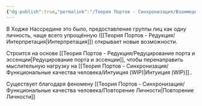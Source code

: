 ```yaml
---
{"dg-publish":true,"permalink":"/Теория Портов - Синхронизация/Взаимодействие/Общество как личность (WIP)/"}
---
```


В Ходже Нассредине это было, предоставление группы лиц как одну личность, чаще всего упрощённую ([[Теория Портов - Редукция/Интерпретация\|Интерпретация]]) открывает новые возможности.

Строится на основе [[Теория Портов - Редукция/Редуцирование порта и эссенции\|Редуцирование порта и эссенции]], чтобы перенаправить мыслительную нагрузку на [[Теория Портов - Синхронизация/Функциональные качества человека/Интуиция (WIP)\|Интуиция (WIP)]]..

Существует благодаря феномену [[Теория Портов - Синхронизация/Функциональные качества человека/Повторение Личности\|Повторение Личности]]